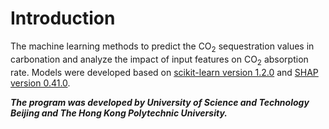 # Introduction
The machine learning methods to predict the CO<sub>2</sub> sequestration values in carbonation and analyze the impact of input features on CO<sub>2</sub> absorption rate. Models were developed based on [scikit-learn version 1.2.0](https://scikit-learn.org/stable/) and [SHAP version 0.41.0](https://shap.readthedocs.io/en/latest/index.html#).

**_The program was developed by University of Science and Technology Beijing and The Hong Kong Polytechnic University._**
